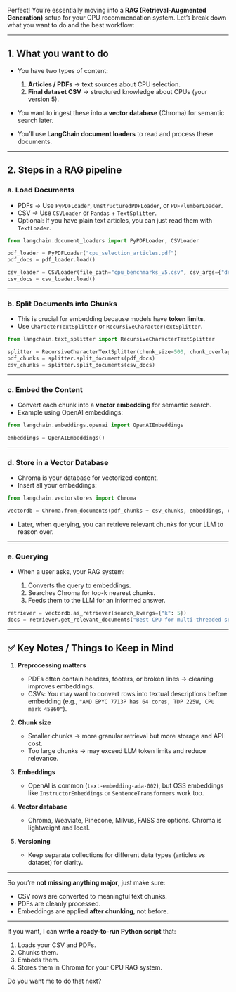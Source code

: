 Perfect! You’re essentially moving into a **RAG (Retrieval-Augmented Generation)** setup for your CPU recommendation system. Let’s break down what you want to do and the best workflow:

---

## 1. **What you want to do**

* You have two types of content:

  1. **Articles / PDFs** → text sources about CPU selection.
  2. **Final dataset CSV** → structured knowledge about CPUs (your version 5).
* You want to ingest these into a **vector database** (Chroma) for semantic search later.
* You’ll use **LangChain document loaders** to read and process these documents.

---

## 2. **Steps in a RAG pipeline**

### a. Load Documents

* PDFs → Use `PyPDFLoader`, `UnstructuredPDFLoader`, or `PDFPlumberLoader`.
* CSV → Use `CSVLoader` or `Pandas` + `TextSplitter`.
* Optional: If you have plain text articles, you can just read them with `TextLoader`.

```python
from langchain.document_loaders import PyPDFLoader, CSVLoader

pdf_loader = PyPDFLoader("cpu_selection_articles.pdf")
pdf_docs = pdf_loader.load()

csv_loader = CSVLoader(file_path="cpu_benchmarks_v5.csv", csv_args={"delimiter": ","})
csv_docs = csv_loader.load()
```

---

### b. Split Documents into Chunks

* This is crucial for embedding because models have **token limits**.
* Use `CharacterTextSplitter` or `RecursiveCharacterTextSplitter`.

```python
from langchain.text_splitter import RecursiveCharacterTextSplitter

splitter = RecursiveCharacterTextSplitter(chunk_size=500, chunk_overlap=50)
pdf_chunks = splitter.split_documents(pdf_docs)
csv_chunks = splitter.split_documents(csv_docs)
```

---

### c. Embed the Content

* Convert each chunk into a **vector embedding** for semantic search.
* Example using OpenAI embeddings:

```python
from langchain.embeddings.openai import OpenAIEmbeddings

embeddings = OpenAIEmbeddings()
```

---

### d. Store in a Vector Database

* Chroma is your database for vectorized content.
* Insert all your embeddings:

```python
from langchain.vectorstores import Chroma

vectordb = Chroma.from_documents(pdf_chunks + csv_chunks, embeddings, collection_name="cpu_data")
```

* Later, when querying, you can retrieve relevant chunks for your LLM to reason over.

---

### e. Querying

* When a user asks, your RAG system:

  1. Converts the query to embeddings.
  2. Searches Chroma for top-k nearest chunks.
  3. Feeds them to the LLM for an informed answer.

```python
retriever = vectordb.as_retriever(search_kwargs={"k": 5})
docs = retriever.get_relevant_documents("Best CPU for multi-threaded server workloads?")
```

---

## ✅ Key Notes / Things to Keep in Mind

1. **Preprocessing matters**

   * PDFs often contain headers, footers, or broken lines → cleaning improves embeddings.
   * CSVs: You may want to convert rows into textual descriptions before embedding (e.g., `"AMD EPYC 7713P has 64 cores, TDP 225W, CPU mark 45860"`).

2. **Chunk size**

   * Smaller chunks → more granular retrieval but more storage and API cost.
   * Too large chunks → may exceed LLM token limits and reduce relevance.

3. **Embeddings**

   * OpenAI is common (`text-embedding-ada-002`), but OSS embeddings like `InstructorEmbeddings` or `SentenceTransformers` work too.

4. **Vector database**

   * Chroma, Weaviate, Pinecone, Milvus, FAISS are options. Chroma is lightweight and local.

5. **Versioning**

   * Keep separate collections for different data types (articles vs dataset) for clarity.

---

So you’re **not missing anything major**, just make sure:

* CSV rows are converted to meaningful text chunks.
* PDFs are cleanly processed.
* Embeddings are applied **after chunking**, not before.

---

If you want, I can **write a ready-to-run Python script** that:

1. Loads your CSV and PDFs.
2. Chunks them.
3. Embeds them.
4. Stores them in Chroma for your CPU RAG system.

Do you want me to do that next?
